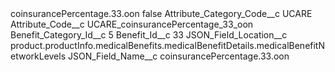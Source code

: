 <?xml version="1.0" encoding="UTF-8"?>
<CustomMetadata xmlns="http://soap.sforce.com/2006/04/metadata" xmlns:xsi="http://www.w3.org/2001/XMLSchema-instance" xmlns:xsd="http://www.w3.org/2001/XMLSchema">
    <label>coinsurancePercentage.33.oon</label>
    <protected>false</protected>
    <values>
        <field>Attribute_Category_Code__c</field>
        <value xsi:type="xsd:string">UCARE</value>
    </values>
    <values>
        <field>Attribute_Code__c</field>
        <value xsi:type="xsd:string">UCARE_coinsurancePercentage_33_oon</value>
    </values>
    <values>
        <field>Benefit_Category_Id__c</field>
        <value xsi:type="xsd:string">5</value>
    </values>
    <values>
        <field>Benefit_Id__c</field>
        <value xsi:type="xsd:string">33</value>
    </values>
    <values>
        <field>JSON_Field_Location__c</field>
        <value xsi:type="xsd:string">product.productInfo.medicalBenefits.medicalBenefitDetails.medicalBenefitNetworkLevels</value>
    </values>
    <values>
        <field>JSON_Field_Name__c</field>
        <value xsi:type="xsd:string">coinsurancePercentage.33.oon</value>
    </values>
</CustomMetadata>
